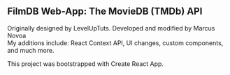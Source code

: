 ## FilmDB Web-App: The MovieDB (TMDb) API  
Originally designed by LevelUpTuts. Developed and modified by Marcus Novoa  
My additions include: React Context API, UI changes, custom components, and much more.
  
This project was bootstrapped with Create React App.
